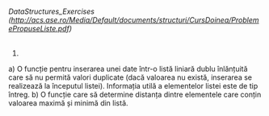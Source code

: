 ###### DataStructures_Exercises (http://acs.ase.ro/Media/Default/documents/structuri/CursDoinea/ProblemePropuseListe.pdf)
1. 
a) O funcție pentru inserarea unei date într-o listă liniară dublu înlănțuită care să nu permită valori duplicate (dacă valoarea nu există, inserarea se realizează la începutul listei). Informația utilă a elementelor listei este de tip întreg. 
b) O funcție care să determine distanța dintre elementele care conțin valoarea maximă și minimă din listă.
